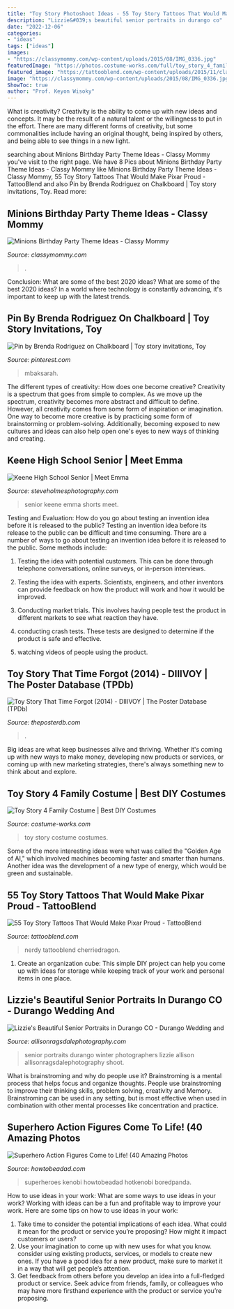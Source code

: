 ```yaml
---
title: "Toy Story Photoshoot Ideas - 55 Toy Story Tattoos That Would Make Pixar Proud"
description: "Lizzie&#039;s beautiful senior portraits in durango co"
date: "2022-12-06"
categories:
- "ideas"
tags: ["ideas"]
images:
- "https://classymommy.com/wp-content/uploads/2015/08/IMG_0336.jpg"
featuredImage: "https://photos.costume-works.com/full/toy_story_4_family.jpg"
featured_image: "https://tattooblend.com/wp-content/uploads/2015/11/clawmen-toystory-tattoo.jpg"
image: "https://classymommy.com/wp-content/uploads/2015/08/IMG_0336.jpg"
ShowToc: true
author: "Prof. Keyon Wisoky"
---
```



What is creativity?
Creativity is the ability to come up with new ideas and concepts. It may be the result of a natural talent or the willingness to put in the effort. There are many different forms of creativity, but some commonalities include having an original thought, being inspired by others, and being able to see things in a new light.

	

		
searching about Minions Birthday Party Theme Ideas - Classy Mommy you've visit to the right page. We have 8 Pics about Minions Birthday Party Theme Ideas - Classy Mommy like Minions Birthday Party Theme Ideas - Classy Mommy, 55 Toy Story Tattoos That Would Make Pixar Proud - TattooBlend and also Pin by Brenda Rodriguez on Chalkboard | Toy story invitations, Toy. Read more:
		
    
## Minions Birthday Party Theme Ideas - Classy Mommy

<img loading=lazy src="https://classymommy.com/wp-content/uploads/2015/08/IMG_0336.jpg" onerror="this.onerror=null;this.src='https://tse3.mm.bing.net/th?id=OIP.EeCMJwmRcwA-KeoIb0oVSgHaJ4&amp;pid=15.1';" alt="Minions Birthday Party Theme Ideas - Classy Mommy">

_Source: classymommy.com_

>. 

	

Conclusion: What are some of the best 2020 ideas?
What are some of the best 2020 ideas? In a world where technology is constantly advancing, it's important to keep up with the latest trends.

    
## Pin By Brenda Rodriguez On Chalkboard | Toy Story Invitations, Toy

<img loading=lazy src="https://i.pinimg.com/736x/88/af/f4/88aff4f4620b30abcc74324f9b434e40.jpg" onerror="this.onerror=null;this.src='https://tse4.mm.bing.net/th?id=OIP.N8LL-4cuAfvUztKYHQzlqQHaKf&amp;pid=15.1';" alt="Pin by Brenda Rodriguez on Chalkboard | Toy story invitations, Toy">

_Source: pinterest.com_

>mbaksarah. 

	

The different types of creativity: How does one become creative?
Creativity is a spectrum that goes from simple to complex. As we move up the spectrum, creativity becomes more abstract and difficult to define. However, all creativity comes from some form of inspiration or imagination. One way to become more creative is by practicing some form of brainstorming or problem-solving. Additionally, becoming exposed to new cultures and ideas can also help open one's eyes to new ways of thinking and creating.

    
## Keene High School Senior | Meet Emma

<img loading=lazy src="https://www.steveholmesphotography.com/wordpress/wp-content/uploads/2015/10/26_Keene-High-School-Senior-Pictures-Rock-Black-Tank-Top-White-Shorts.jpg" onerror="this.onerror=null;this.src='https://tse1.mm.bing.net/th?id=OIP.VsEjNJAW_DzFdBhMr-9jRQHaLE&amp;pid=15.1';" alt="Keene High School Senior | Meet Emma">

_Source: steveholmesphotography.com_

>senior keene emma shorts meet. 

	

Testing and Evaluation: How do you go about testing an invention idea before it is released to the public?
Testing an invention idea before its release to the public can be difficult and time consuming. There are a number of ways to go about testing an invention idea before it is released to the public. Some methods include:
1) Testing the idea with potential customers. This can be done through telephone conversations, online surveys, or in-person interviews.

2) Testing the idea with experts. Scientists, engineers, and other inventors can provide feedback on how the product will work and how it would be improved.

3) Conducting market trials. This involves having people test the product in different markets to see what reaction they have.

4) conducting crash tests. These tests are designed to determine if the product is safe and effective.

5) watching videos of people using the product.

    
## Toy Story That Time Forgot (2014) - DIIIVOY | The Poster Database (TPDb)

<img loading=lazy src="https://images.theposterdb.com/prod/public/images/posters/optimized/movies/1505/ZFHduF2bxnbExR5IwI15PStKRaHJU6xeQA4Q2KCN.jpg" onerror="this.onerror=null;this.src='https://tse3.mm.bing.net/th?id=OIP.n1N4z-QT539xwPSIBR8W4QHaLH&amp;pid=15.1';" alt="Toy Story That Time Forgot (2014) - DIIIVOY | The Poster Database (TPDb)">

_Source: theposterdb.com_

>. 

	

Big ideas are what keep businesses alive and thriving. Whether it's coming up with new ways to make money, developing new products or services, or coming up with new marketing strategies, there's always something new to think about and explore.

    
## Toy Story 4 Family Costume | Best DIY Costumes

<img loading=lazy src="https://photos.costume-works.com/full/toy_story_4_family.jpg" onerror="this.onerror=null;this.src='https://tse3.mm.bing.net/th?id=OIP.kYO1SniAULMqEhqzGALihwHaJ3&amp;pid=15.1';" alt="Toy Story 4 Family Costume | Best DIY Costumes">

_Source: costume-works.com_

>toy story costume costumes. 

	

Some of the more interesting ideas were what was called the "Golden Age of AI," which involved machines becoming faster and smarter than humans. Another idea was the development of a new type of energy, which would be green and sustainable.

    
## 55 Toy Story Tattoos That Would Make Pixar Proud - TattooBlend

<img loading=lazy src="https://tattooblend.com/wp-content/uploads/2015/11/clawmen-toystory-tattoo.jpg" onerror="this.onerror=null;this.src='https://tse3.mm.bing.net/th?id=OIP.2B5jlXyK89eLewGGrEItfAHaKw&amp;pid=15.1';" alt="55 Toy Story Tattoos That Would Make Pixar Proud - TattooBlend">

_Source: tattooblend.com_

>nerdy tattooblend cherriedragon. 

	

1. Create an organization cube: This simple DIY project can help you come up with ideas for storage while keeping track of your work and personal items in one place.

    
## Lizzie&#039;s Beautiful Senior Portraits In Durango CO - Durango Wedding And

<img loading=lazy src="https://allisonragsdalephotography.com/wp-content/uploads/2014/03/allisonragsdalephotography-7520.jpg" onerror="this.onerror=null;this.src='https://tse4.mm.bing.net/th?id=OIP.bRiMDhTheGAR9LyfokG6CQHaLI&amp;pid=15.1';" alt="Lizzie&#039;s Beautiful Senior Portraits in Durango CO - Durango Wedding and">

_Source: allisonragsdalephotography.com_

>senior portraits durango winter photographers lizzie allison allisonragsdalephotography shoot. 

	

What is brainstroming and why do people use it?
Brainstroming is a mental process that helps focus and organize thoughts. People use brainstroming to improve their thinking skills, problem solving, creativity and Memory. Brainstroming can be used in any setting, but is most effective when used in combination with other mental processes like concentration and practice.

    
## Superhero Action Figures Come To Life! (40 Amazing Photos

<img loading=lazy src="https://www.howtobeadad.com/wp-content/uploads/2017/02/actionfigurephotos-23.jpg" onerror="this.onerror=null;this.src='https://tse1.mm.bing.net/th?id=OIP.eOlLD8C9YqoPttHbou38DAHaE6&amp;pid=15.1';" alt="Superhero Action Figures Come to Life! (40 Amazing Photos">

_Source: howtobeadad.com_

>superheroes kenobi howtobeadad hotkenobi boredpanda. 

	

How to use ideas in your work: What are some ways to use ideas in your work?
Working with ideas can be a fun and profitable way to improve your work. Here are some tips on how to use ideas in your work: 
1. Take time to consider the potential implications of each idea. What could it mean for the product or service you’re proposing? How might it impact customers or users? 
2. Use your imagination to come up with new uses for what you know. consider using existing products, services, or models to create new ones. If you have a good idea for a new product, make sure to market it in a way that will get people’s attention. 
3. Get feedback from others before you develop an idea into a full-fledged product or service. Seek advice from friends, family, or colleagues who may have more firsthand experience with the product or service you’re proposing.

